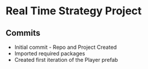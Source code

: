 # Real Time Strategy Project

## Commits

* Initial commit - Repo and Project Created
* Imported required packages
* Created first iteration of the Player prefab